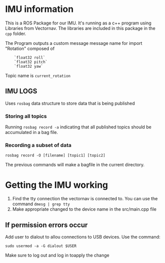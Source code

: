 # IMU information
This is a ROS Package for our IMU. It's running as a c++ program using Libraries from Vectornav.
The libraries are included in this package in the `cpp` folder.

The Program outputs a custom message message name for import "Rotation"
	composed of

		`float32 roll`
		`float32 pitch`
		`float32 yaw`
    
Topic name is `current_rotation`

        
## IMU LOGS
Uses `rosbag` data structure to store data that is being published
    
### Storing all topics
Running `rosbag record -a` indicating that all published topics should be accumulated in a bag file.

### Recording a subset of data
`rosbag record -O [filename] [topic1] [topic2]`

The previous commands will make a bagfile in the current directory.


# Getting the IMU working
1. Find the tty connection the vectornav is connected to. You can use the command `dmesg | grep tty`
2. Make appropriate changed to the device name in the src/main.cpp file


## If permission errors occur

Add user to dialout to allou connections to USB devices. Use the command:

`sudo usermod -a -G dialout $USER`

Make sure to log out and log in toapply the change

